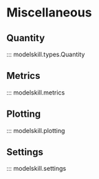 
# Miscellaneous


## Quantity

::: modelskill.types.Quantity

## Metrics

::: modelskill.metrics

## Plotting

::: modelskill.plotting

## Settings

::: modelskill.settings
